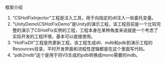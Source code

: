 框架介绍
1. “CSHotFixInjector”工程是注入工具，用于向指定的dll注入一些委托变量。<br>
2. “UnityDemo\CSHotFixDemo”是Unity的演示工程，该工程目前是一个比较完整的演示了CSHotFix实例的工程，工程本身在某种角度来说就是一个考虑了实际开发的工程环境，基本可以直接使用。<br>
3. “HotFixDll”工程是热更新工程，该工程生成dll、mdb和pdb到演示工程的Resources目录，平时开发界面和流程性逻辑都是在这个里面写代码。<br>
4. “pdb2mdb”这个是用于将VS生成的pdb转换成mono需要的mdb。<br>


 
